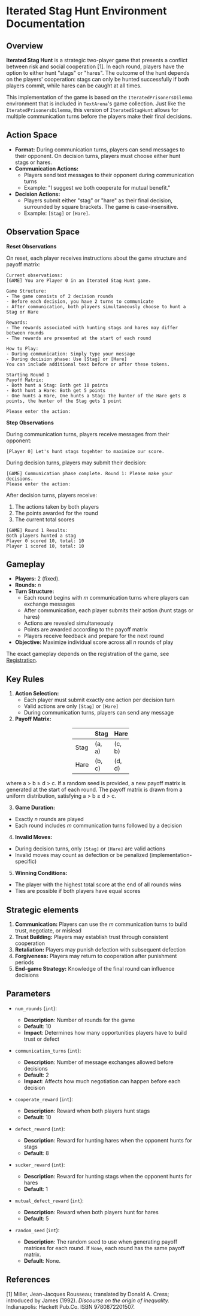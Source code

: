 # Iterated Stag Hunt Environment Documentation

## Overview
**Iterated Stag Hunt** is a strategic two-player game that presents a conflict between risk and social cooperation [1]. In each round, players have the option to either hunt "stags" or "hares". The outcome of the hunt depends on the players' cooperation: stags can only be hunted successfully if both players commit, while hares can be caught at all times.

This implementation of the game is based on the ``IteratedPrisonersDilemma`` environment that is included in ``TextArena``'s game collection. Just like the ``IteratedPrisonersDilemma``, this version of ``IteratedStagHunt`` allows for multiple communication turns before the players make their final decisions. 

## Action Space
- **Format:** During communication turns, players can send messages to their opponent. On decision turns, players must choose either hunt stags or hares.
- **Communication Actions:**
  - Players send text messages to their opponent during communication turns
  - Example: "I suggest we both cooperate for mutual benefit."
- **Decision Actions:**
  - Players submit either "stag" or "hare" as their final decision, surrounded by square brackets. The game is case-insensitive.
  - Example: ``[Stag]`` or ``[Hare]``.

## Observation Space
**Reset Observations**

On reset, each player receives instructions about the game structure and payoff matrix:

```plaintext
Current observations: 
[GAME] You are Player 0 in an Iterated Stag Hunt game.

Game Structure:
- The game consists of 2 decision rounds
- Before each decision, you have 2 turns to communicate
- After communication, both players simultaneously choose to hunt a Stag or Hare

Rewards:
- The rewards associated with hunting stags and hares may differ between rounds
- The rewards are presented at the start of each round

How to Play:
- During communication: Simply type your message
- During decision phase: Use [Stag] or [Hare]
You can include additional text before or after these tokens.

Starting Round 1
Payoff Matrix:
- Both hunt a Stag: Both get 10 points
- Both hunt a Hare: Both get 5 points
- One hunts a Hare, One hunts a Stag: The hunter of the Hare gets 8 points, the hunter of the Stag gets 1 point

Please enter the action: 

```

**Step Observations**

During communication turns, players receive messages from their opponent:

```plaintext
[Player 0] Let's hunt stags togehter to maximize our score.
```

During decision turns, players may submit their decision:

```plaintext
[GAME] Communication phase complete. Round 1: Please make your decisions.
Please enter the action: 
```

After decision turns, players receive:
1. The actions taken by both players
2. The points awarded for the round
3. The current total scores

```plaintext
[GAME] Round 1 Results:
Both players hunted a stag
Player 0 scored 10, total: 10
Player 1 scored 10, total: 10
```

## Gameplay
- **Players:** 2 (fixed).
- **Rounds:** $n$
- **Turn Structure:**
  - Each round begins with $m$ communication turns where players can exchange messages
  - After communication, each player submits their action (hunt stags or hares)
  - Actions are revealed simultaneously
  - Points are awarded according to the payoff matrix
  - Players receive feedback and prepare for the next round
- **Objective:** Maximize individual score across all $n$ rounds of play

The exact gameplay depends on the registration of the game, see [Registration](#Registration). 

## Key Rules
1. **Action Selection:**
   - Each player must submit exactly one action per decision turn
   - Valid actions are only ``[Stag]`` or ``[Hare]``
   - During communication turns, players can send any message
2. **Payoff Matrix:**

<div style="margin-left: auto;
            margin-right: auto;
            width: 30%">

|      | Stag   | Hare   |
|------|--------|--------|
| Stag | (a, a) | (c, b) | 
| Hare | (b, c) | (d, d) |

</div>

 where a > b ≥ d > c. If a random seed is provided, a new payoff matrix is generated at the start of each round. The payoff matrix is drawn from a uniform distribution, satisfying a > b ≥ d > c. 

3. **Game Duration:**
- Exactly $n$ rounds are played
- Each round includes $m$ communication turns followed by a decision

4. **Invalid Moves:**
- During decision turns, only ``[Stag]`` or ``[Hare]`` are valid actions
- Invalid moves may count as defection or be penalized (implementation-specific)

5. **Winning Conditions:**
- The player with the highest total score at the end of all rounds wins
- Ties are possible if both players have equal scores

## Strategic elements
1. **Communication:** Players can use the $m$ communication turns to build trust, negotiate, or mislead
2. **Trust Building:** Players may establish trust through consistent cooperation
3. **Retaliation:** Players may punish defection with subsequent defection
4. **Forgiveness:** Players may return to cooperation after punishment periods
5. **End-game Strategy:** Knowledge of the final round can influence decisions

## Parameters

- `num_rounds` (`int`):
    - **Description**: Number of rounds for the game
    - **Default**: 10
    - **Impact**: Determines how many opportunities players have to build trust or defect

- `communication_turns` (`int`):
    - **Description**: Number of message exchanges allowed before decisions
    - **Default**: 2
    - **Impact**: Affects how much negotiation can happen before each decision

- `cooperate_reward` (`int`):
    - **Description**: Reward when both players hunt stags
    - **Default**: 10

- `defect_reward` (`int`):
    - **Description**: Reward for hunting hares when the opponent hunts for stags
    - **Default**: 8

- `sucker_reward` (`int`):
    - **Description**: Reward for hunting stags when the opponent hunts for hares
    - **Default**: 1

- `mutual_defect_reward` (`int`):
    - **Description**: Reward when both players hunt for hares
    - **Default**: 5
- `random_seed` (`int`):
    - **Description**: The random seed to use when generating payoff matrices for each round. If `None`, each round has the same payoff matrix. 
    - **Default**: None. 

## References
[1] Miller, Jean-Jacques Rousseau; translated by Donald A. Cress; introduced by James (1992). _Discourse on the origin of inequality._ Indianapolis: Hackett Pub.Co. ISBN 9780872201507.
